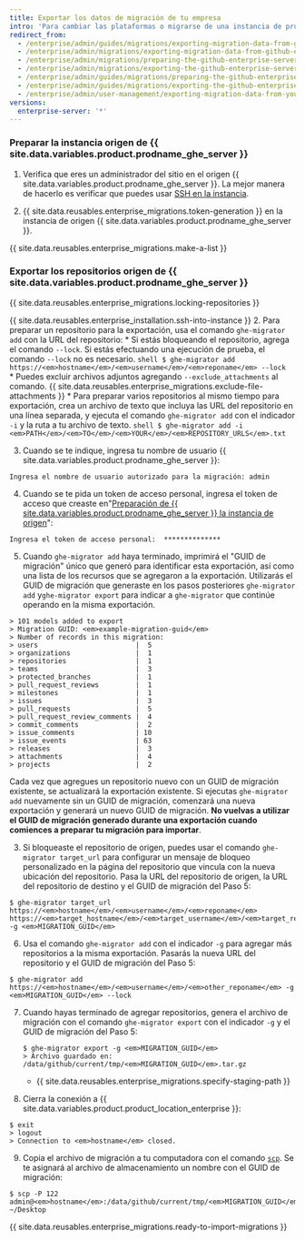 ```yaml
---
title: Exportar los datos de migración de tu empresa
intro: 'Para cambiar las plataformas o migrarse de una instancia de pruebas a una productiva, puedes exportar los datos de migración de una instancia de {{ site.data.variables.product.prodname_ghe_server }} si preparas la instancia, bloqueas los repositorios, y generas un archivo de migración.'
redirect_from:
  - /enterprise/admin/guides/migrations/exporting-migration-data-from-github-enterprise/
  - /enterprise/admin/migrations/exporting-migration-data-from-github-enterprise-server
  - /enterprise/admin/migrations/preparing-the-github-enterprise-server-source-instance
  - /enterprise/admin/migrations/exporting-the-github-enterprise-server-source-repositories
  - /enterprise/admin/guides/migrations/preparing-the-github-enterprise-source-instance/
  - /enterprise/admin/guides/migrations/exporting-the-github-enterprise-source-repositories/
  - /enterprise/admin/user-management/exporting-migration-data-from-your-enterprise
versions:
  enterprise-server: '*'
---
```


### Preparar la instancia origen de {{ site.data.variables.product.prodname_ghe_server }}

1. Verifica que eres un administrador del sitio en el origen {{ site.data.variables.product.prodname_ghe_server }}. La mejor manera de hacerlo es verificar que puedes usar [SSH en la instancia](/enterprise/admin/guides/installation/accessing-the-administrative-shell-ssh/).

2. {{ site.data.reusables.enterprise_migrations.token-generation }} en la instancia de origen {{ site.data.variables.product.prodname_ghe_server }}.

{{ site.data.reusables.enterprise_migrations.make-a-list }}

### Exportar los repositorios origen de {{ site.data.variables.product.prodname_ghe_server }}

{{ site.data.reusables.enterprise_migrations.locking-repositories }}

{{ site.data.reusables.enterprise_installation.ssh-into-instance }}
2. Para preparar un repositorio para la exportación, usa el comando `ghe-migrator add` con la URL del repositorio:
    * Si estás bloqueando el repositorio, agrega el comando `--lock`. Si estás efectuando una ejecución de prueba, el comando `--lock` no es necesario.
      ```shell
      $ ghe-migrator add https://<em>hostname</em>/<em>username</em>/<em>reponame</em> --lock
      ```
    * Puedes excluir archivos adjuntos agregando ` --exclude_attachments ` al comando. {{ site.data.reusables.enterprise_migrations.exclude-file-attachments }}
    * Para preparar varios repositorios al mismo tiempo para exportación, crea un archivo de texto que incluya las URL del repositorio en una línea separada, y ejecuta el comando `ghe-migrator add` con el indicador `-i` y la ruta a tu archivo de texto.
      ```shell
      $ ghe-migrator add -i <em>PATH</em>/<em>TO</em>/<em>YOUR</em>/<em>REPOSITORY_URLS</em>.txt
      ```

3. Cuando se te indique, ingresa tu nombre de usuario {{ site.data.variables.product.prodname_ghe_server }}:
  ```shell
  Ingresa el nombre de usuario autorizado para la migración: admin
  ```
4. Cuando se te pida un token de acceso personal, ingresa el token de acceso que creaste en"[Preparación de {{ site.data.variables.product.prodname_ghe_server }} la instancia de origen](#preparing-the-github-enterprise-server-source-instance)":
  ```shell
  Ingresa el token de acceso personal:  **************
  ```
5. Cuando `ghe-migrator add` haya terminado, imprimirá el "GUID de migración" único que generó para identificar esta exportación, así como una lista de los recursos que se agregaron a la exportación. Utilizarás el GUID de migración que generaste en los pasos posteriores `ghe-migrator add` y`ghe-migrator export` para indicar a `ghe-migrator` que continúe operando en la misma exportación.
  ```shell
  > 101 models added to export
  > Migration GUID: <em>example-migration-guid</em>
  > Number of records in this migration:
  > users                        |  5
  > organizations                |  1
  > repositories                 |  1
  > teams                        |  3
  > protected_branches           |  1
  > pull_request_reviews         |  1
  > milestones                   |  1
  > issues                       |  3
  > pull_requests                |  5
  > pull_request_review_comments |  4
  > commit_comments              |  2
  > issue_comments               | 10
  > issue_events                 | 63
  > releases                     |  3
  > attachments                  |  4
  > projects                     |  2
  ```
  Cada vez que agregues un repositorio nuevo con un GUID de migración existente, se actualizará la exportación existente. Si ejecutas `ghe-migrator add` nuevamente sin un GUID de migración, comenzará una nueva exportación y generará un nuevo GUID de migración. **No vuelvas a utilizar el GUID de migración generado durante una exportación cuando comiences a preparar tu migración para importar**.

3. Si bloqueaste el repositorio de origen, puedes usar el comando `ghe-migrator target_url` para configurar un mensaje de bloqueo personalizado en la página del repositorio que vincula con la nueva ubicación del repositorio. Pasa la URL del repositorio de origen, la URL del repositorio de destino y el GUID de migración del Paso 5:

  ```shell
  $ ghe-migrator target_url https://<em>hostname</em>/<em>username</em>/<em>reponame</em> https://<em>target_hostname</em>/<em>target_username</em>/<em>target_reponame</em> -g <em>MIGRATION_GUID</em>
  ```

6. Usa el comando `ghe-migrator add` con el indicador `-g` para agregar más repositorios a la misma exportación. Pasarás la nueva URL del repositorio y el GUID de migración del Paso 5:
  ```shell
  $ ghe-migrator add https://<em>hostname</em>/<em>username</em>/<em>other_reponame</em> -g <em>MIGRATION_GUID</em> --lock
  ```
7. Cuando hayas terminado de agregar repositorios, genera el archivo de migración con el comando `ghe-migrator export` con el indicador `-g` y el GUID de migración del Paso 5:
    ```shell
    $ ghe-migrator export -g <em>MIGRATION_GUID</em>
    > Archivo guardado en: /data/github/current/tmp/<em>MIGRATION_GUID</em>.tar.gz
    ```
    * {{ site.data.reusables.enterprise_migrations.specify-staging-path }}

8. Cierra la conexión a {{ site.data.variables.product.product_location_enterprise }}:
  ```shell
  $ exit
  > logout
  > Connection to <em>hostname</em> closed.
  ```
9. Copia el archivo de migración a tu computadora con el comando [`scp`](https://linuxacademy.com/blog/linux/ssh-and-scp-howto-tips-tricks#scp). Se te asignará al archivo de almacenamiento un nombre con el GUID de migración:
  ```shell
  $ scp -P 122 admin@<em>hostname</em>:/data/github/current/tmp/<em>MIGRATION_GUID</em>.tar.gz ~/Desktop
  ```
{{ site.data.reusables.enterprise_migrations.ready-to-import-migrations }}

